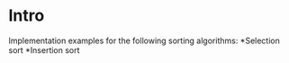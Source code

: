 # Intro
Implementation examples for the following sorting algorithms:
*Selection sort
*Insertion sort
